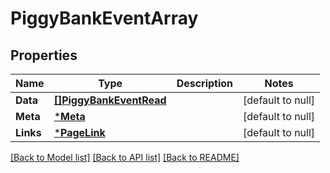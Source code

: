# PiggyBankEventArray

## Properties
Name | Type | Description | Notes
------------ | ------------- | ------------- | -------------
**Data** | [**[]PiggyBankEventRead**](PiggyBankEventRead.md) |  | [default to null]
**Meta** | [***Meta**](Meta.md) |  | [default to null]
**Links** | [***PageLink**](PageLink.md) |  | [default to null]

[[Back to Model list]](../README.md#documentation-for-models) [[Back to API list]](../README.md#documentation-for-api-endpoints) [[Back to README]](../README.md)

